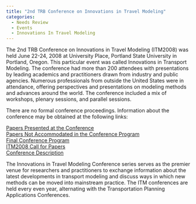 ```yaml
---
title: "2nd TRB Conference on Innovations in Travel Modeling"
categories:
  - Needs Review
  - Events
  - Innovations In Travel Modeling
---
```


The 2nd TRB Conference on Innovations in Travel Modeling (ITM2008) was held June 22-24, 2008 at University Place, Portland State University in Portland, Oregon. This particular event was called Innovations in Transport Modeling. The conference had more than 200 attendees with presentations by leading academics and practitioners drawn from industry and public agencies. Numerous professionals from outside the United States were in attendance, offering perspectives and presentations on modeling methods and advances around the world. The conference included a mix of workshops, plenary sessions, and parallel sessions.

There are no formal conference proceedings. Information about the conference may be obtained at the following links:

[Papers Presented at the Conference](http://itm2010.weebly.com/uploads/5/0/5/4/5054275/itm2008accepted.zip)\
[Papers Not Accommodated in the Conference Program](http://itm2010.weebly.com/uploads/5/0/5/4/5054275/itm2008papers2.zip)\
[Final Conference Program](http://itm2010.weebly.com/uploads/5/0/5/4/5054275/itm08finalpgm.pdf)\
[ITM2008 Call for Papers](http://onlinepubs.trb.org/onlinepubs/archive/conferences/ITM08_Call_For_Paper.pdf)\
[Conference Description](http://trb-forecasting.org/past-activities/innovations-conference-2008/)

The Innovations in Travel Modeling Conference series serves as the premier venue for researchers and practitioners to exchange information about the latest developments in transport modeling and discuss ways in which new methods can be moved into mainstream practice. The ITM conferences are held every even year, alternating with the Transportation Planning Applications Conferences.

